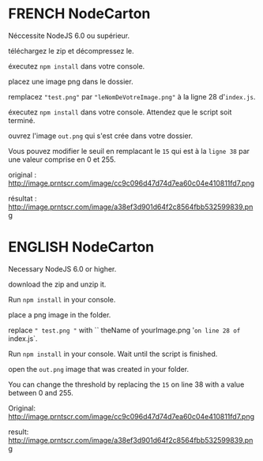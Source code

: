 # FRENCH NodeCarton

Néccessite NodeJS 6.0 ou supérieur.

téléchargez le zip et décompressez le.

éxecutez `npm install` dans votre console.

placez une image png dans le dossier.

remplacez `"test.png"` par `"leNomDeVotreImage.png"` à la ligne 28 d'`index.js`.

éxecutez `npm install` dans votre console. Attendez que le script soit terminé.

ouvrez l'image `out.png` qui s'est crée dans votre dossier.

Vous pouvez modifier le seuil en remplacant le `15` qui est à la `ligne 38` par une valeur comprise en 0 et 255.

original : http://image.prntscr.com/image/cc9c096d47d74d7ea60c04e410811fd7.png

résultat : http://image.prntscr.com/image/a38ef3d901d64f2c8564fbb532599839.png

# ENGLISH NodeCarton

Necessary NodeJS 6.0 or higher.

download the zip and unzip it.

Run `npm install` in your console.

place a png image in the folder.

replace `" test.png "` with `` theName of yourImage.png '`on line 28 of` index.js`.

Run `npm install` in your console. Wait until the script is finished.

open the `out.png` image that was created in your folder.

You can change the threshold by replacing the `15` on line 38 with a value between 0 and 255.

Original: http://image.prntscr.com/image/cc9c096d47d74d7ea60c04e410811fd7.png

result: http://image.prntscr.com/image/a38ef3d901d64f2c8564fbb532599839.png
